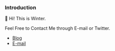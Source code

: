<!--
**winterbang/winterbang** is a ✨ _special_ ✨ repository because its `README.md` (this file) appears on your GitHub profile.

Here are some ideas to get you started:

- 🔭 I’m currently working on ...
- 🌱 I’m currently learning ...
- 👯 I’m looking to collaborate on ...
- 🤔 I’m looking for help with ...
- 💬 Ask me about ...
- 📫 How to reach me: ...
- 😄 Pronouns: ...
- ⚡ Fun fact: ...
-->
### Introduction

👋 Hi! This is Winter.

Feel Free to Contact Me through E-mail or Twitter.

- [Blog](http://blog.zhchsh.xyz)
- [E-mail](mailto:zwtao90@gmail.com)
